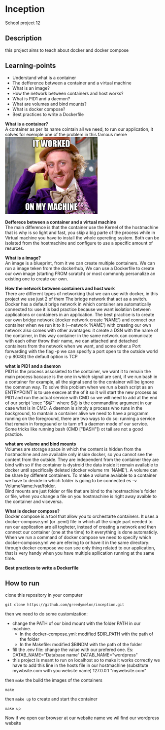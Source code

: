 # **Inception**
School project 12

## **Description**
this project aims to teach about docker and docker compose

## **Learning-points**
- Understand what is a container
- The defference between a container and a virtual machine
- What is an image?
- How the network between containers and host works?
- What is PID1 and a daemon?
- What are volumes and bind mounts?
- What is docker compose?
- Best practices to write a Dockerfile

**What is a container?** <br>
A container as per its name cointain all we need, to run our application, it solves for exemple one of the problem in this famous meme
<img src="https://github.com/greedymelon/inception/blob/main/images/memes.jpeg" height="250"/><br>

**Defferece between a container and a virtual machine** <br>
The main difference is that the container use the Kernel of the hostmachine that is why is so light and fast, you skip a big parte of the process while in Virtual machine you have to install the whole opereting system. Both can be isolated from the hostmachine and configure to use a specific amount of resurces. <br>

**What is a image?** <br>
An image is a blueprint, from it we can create multiple containers. We can run a image teken from the dockerhub, We can use a Dockerfile to create our own image (starting FROM scratch) or most commonly personalize an existing one to create our own. <br>

**How the network between containers and host work** <br>
There are different types of networking that we can use with docker, in this project we use just 2 of them
The bridge network that act as a switch.
Docker has a default brige network in which container are automatically connected to: use it is bad practice because we want isolation between applications or containers in an application. The best practice is to create our own bridge network (docker network create 'NAME') and connect our container when we run it to it (--network 'NAME') with creating our own network also comes with other avantages: it create a DSN with the name of the container, in this way container in the same network can comunicate with each other throw their name, we can attached and detached containers from the network when we want, and some other.s
Port forwarding with the flag -p we can specify a port open to the outside world (-p 80:80) the default option is TCP <br>

**what is PID1 and a daemon** <br>
PID1 is the process assosieted to the container, we want it to remain the main process bacause is the one in which signal are sent, if we run bash in a container for example, all the signal send to the container will be ignore the commun way. To solve this problem when we run a bash script as an ENTRYPOINT is to use execve at the of it so it will start the new process as PID1 and run the actual service with CMD so we will need to add at the end of our script 'exec "$@"' where $@ is the commandline argument in our case what is in CMD. 
A daemon is simply a process who runs in the background, to mantain a container alive we need to have a programm running on the foreground, there are two ways to do so: running a service that remain in foregraund or to turn off a daemon mode of our service. Some tricks like running bash (CMD ["BASH"]) ot tail are not a good practice. <br>

**what are volume and bind mounts** <br>
Volumes are storage space in which the content is hidden from the hostmachine and are available only inside docker, so you cannot see the content from the outside. They are independent from the container they are bind with so if the container is dystroid the data inside it remain available to docker until specifically deleted (docker volume rm 'NAME'). A volume can be share by different containers. To make a volume avaiable to a container we have to decide in which folder is going to be connected es -v VolumeName:/var/folder. <br>
Bind mounts are just folder or file that are bind to the hostmachine's folder or file, when you change a file on you hostmachine is right away avaible to the container and viceversa.

**What is docker compose?** <br>
Docker compose is a tool that allow you to orchestarte containers. It uses a docker-compose.yml (or .yeml) file in which all the single part needed to run our application are all togheter, instead of creating a network and then connect our container (one at the time) to it everything is done automaticly. When we run a command of docker compose we need to specify which docker-compose.yml we are efering to or have it in the same directory: through docker compose we can see only thing related to our application, that is very handy when you have multiple apllication running at the same time. 

**Best practices to write a Dockerfile**

## **How to run**
clone this repository in your computer
```
git clone https://github.com/greedymelon/inception.git

```
then we need to do some customization: 
- change the PATH of our bind mount with the folder PATH in our machine.
    - In the docker-compose.yml: modified $DIR_PATH with the path of the folder
    - In the Makefile: modified $BINDM with the path of the folder
- fill the .env file:
    change the value with our prefered one. Es: DATAB_NAME="Database name" DATAB_NAME="wordpress"
- this project is meant to run on localhost so to make it works correctly we have to add this line in the hosts file in our hostmachine
  (substitute mywbsite.com with you website name)
    127.0.0.1  "mywebsite.com"
  
then ```make``` the build the images of the containers<br>
````
make
````
then ```make up``` to create and start the container<br>
````
make up
````

Now if we open our browser at our website name we wil find our wordpress website
